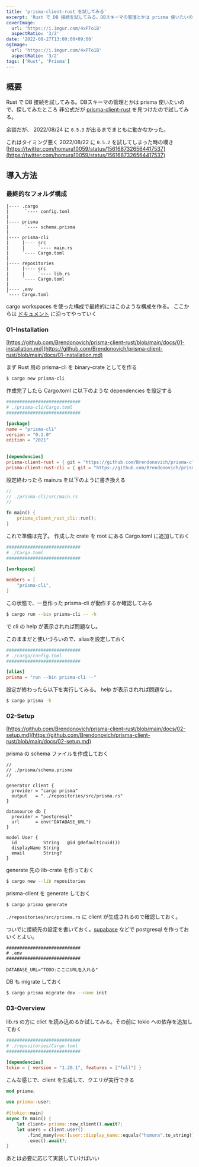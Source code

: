 ```yaml
---
title: 'prisma-client-rust を試してみる'
excerpt: 'Rust で DB 接続を試してみる。DBスキーマの管理とかは prisma 使いたいので、探してみたところ 非公式だが prisma-client-rust を見つけたので試してみる'
coverImage: 
  url: 'https://i.imgur.com/4xPTo1B'
  aspectRatio: '3/2'
date: '2022-08-27T13:00:00+09:00'
ogImage:
  url: 'https://i.imgur.com/4xPTo1B'
  aspectRatio: '3/2'
tags: ['Rust', 'Prisma']
---
```

  
## 概要

Rust で DB 接続を試してみる。DBスキーマの管理とかは prisma 使いたいので、探してみたところ 非公式だが [prisma-client-rust](https://github.com/Brendonovich/prisma-client-rust) を見つけたので試してみる。

余談だが、 2022/08/24 に `0.5.3` が出るまでまともに動かなかった。

これはタイミング悪く 2022/08/22 に  `0.5.2`  を試してしまった時の嘆き
[https://twitter.com/homura10059/status/1561687326564417537](https://twitter.com/homura10059/status/1561687326564417537)

## 導入方法

### 最終的なフォルダ構成

```text
|---- .cargo
|      `---- config.toml
|
|---- prisma
|      `---- schema.prisma
|
|---- prisma-cli  
|     |---- src
|     |     `---- main.rs
|     `---- Cargo.toml
|
|---- repositories
|     |---- src
|     |     `---- lib.rs
|     `---- Cargo.toml
|
|---- .env
`---- Cargo.toml
```

cargo workspaces を使った構成で最終的にはこのような構成を作る。
ここからは [ドキュメント](https://github.com/Brendonovich/prisma-client-rust/tree/main/docs) に沿ってやっていく

### 01-Installation

[https://github.com/Brendonovich/prisma-client-rust/blob/main/docs/01-installation.md](https://github.com/Brendonovich/prisma-client-rust/blob/main/docs/01-installation.md)

まず Rust 用の prisma-cli  を binary-crate としてを作る
```sh
$ cargo new prisma-cli 
```

作成完了したら Cargo.toml に以下のような dependencies を設定する

```toml
############################
# ./prisma-cli/Cargo.toml
############################

[package]  
name = "prisma-cli"  
version = "0.1.0"  
edition = "2021"  
  
  
[dependencies]  
prisma-client-rust = { git = "https://github.com/Brendonovich/prisma-client-rust", tag = "0.5.3" }  
prisma-client-rust-cli = { git = "https://github.com/Brendonovich/prisma-client-rust", tag = "0.5.3" }
```

設定終わったら main.rs を以下のように書き換える

```rust
//
// ./prisma-cli/src/main.rs
//

fn main() {  
    prisma_client_rust_cli::run();  
}
```

これで準備は完了。
作成した crate を root にある Cargo.toml に追加しておく

```toml
############################
# ./Cargo.toml
############################

[workspace]  
  
members = [  
    "prisma-cli",  
]
```

この状態で、一旦作った prisma-cli が動作するか確認してみる
```sh 
$ cargo run --bin prisma-cli -- -h
```
で cli の help が表示されれば問題なし。

このままだと使いづらいので、aliasを設定しておく
```toml
############################
# ./cargo/config.toml
############################

[alias]  
prisma = "run --bin prisma-cli --"
```
設定が終わったら以下を実行してみる。 help が表示されれば問題なし。

```sh
$ cargo prisma -h
```

### 02-Setup

[https://github.com/Brendonovich/prisma-client-rust/blob/main/docs/02-setup.md](https://github.com/Brendonovich/prisma-client-rust/blob/main/docs/02-setup.md)

prisma の schema ファイルを作成しておく
```
//
// ./prisma/schema.prisma
//

generator client {  
  provider = "cargo prisma"  
  output   = "../repositories/src/prisma.rs"  
}  
  
datasource db {  
  provider = "postgresql"  
  url      = env("DATABASE_URL")  
}  
  
model User {  
  id          String   @id @default(cuid())  
  displayName String  
  email       String?  
}
```

generate 先の lib-crate を作っておく
```sh
$ cargo new --lib repositories 
```

prisma-client を generate しておく
```sh
$ cargo prisma generate
```
`./repositories/src/prisma.rs` に client が生成されるので確認しておく。

ついでに接続先の設定を書いておく。[supabase](https://supabase.com/) などで postgresql を作っておいくとよい。
```
############################
# .env
############################
  
DATABASE_URL="TODO:ここにURLを入れる"
```

DB も migrate しておく
```sh
$ cargo prisma migrate dev --name init 
```

### 03-Overview


lib.rs の方に cliet を読み込めるか試してみる。その前に tokio への依存を追加しておく
```toml
############################
# ./repositories/Cargo.toml
############################

[dependencies]  
tokio = { version = "1.20.1", features = ["full"] }
```

こんな感じで、client を生成して、クエリが実行できる
```rust
mod prisma;  
  
use prisma::user;  
  
#[tokio::main]  
async fn main() {  
    let client= prisma::new_client().await?;  
    let users = client.user()  
        .find_many(vec![user::display_name::equals("homura".to_string())])  
        .exec().await?;  
}
```

あとは必要に応じて実装していけばいい